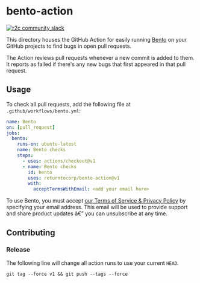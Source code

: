 # bento-action

[![r2c community slack](https://img.shields.io/badge/r2c_slack-join-brightgreen?style=for-the-badge&logo=slack&labelColor=4A154B)](https://join.slack.com/t/r2c-community/shared_invite/enQtNjU0NDYzMjAwODY4LWE3NTg1MGNhYTAwMzk5ZGRhMjQ2MzVhNGJiZjI1ZWQ0NjQ2YWI4ZGY3OGViMGJjNzA4ODQ3MjEzOWExNjZlNTA)

This directory houses the GitHub Action
for easily running [Bento](https://github.com/returntocorp/bento) on your GitHub projects
to find bugs in open pull requests.

The Action reviews pull requests whenever a new commit is added to them.
It reports as failed if there's any new bugs that first appeared in that pull request.

## Usage

To check all pull requests, add the following file at `.github/workflows/bento.yml`:

```yaml
name: Bento
on: [pull_request]
jobs:
  bento:
    runs-on: ubuntu-latest
    name: Bento checks
    steps:
      - uses: actions/checkout@v1
      - name: Bento checks
        id: bento
        uses: returntocorp/bento-action@v1
        with:
          acceptTermsWithEmail: <add your email here>
```

To use Bento, you must accept [our Terms of Service & Privacy Policy](https://bento.dev/privacy)
by specifying your email address.
This email will be used to provide support and share product updates
â€” you can unsubscribe at any time.

## Contributing

### Release

The following line will change all action runs to use your current `HEAD`.

```
git tag --force v1 && git push --tags --force
```
